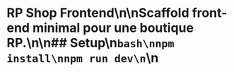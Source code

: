 # RP Shop Frontend\n\nScaffold front-end minimal pour une boutique RP.\n\n## Setup\n```bash\nnpm install\nnpm run dev\n```\n